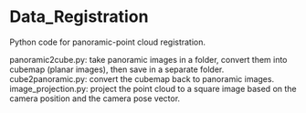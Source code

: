 # Data_Registration
Python code for panoramic-point cloud registration.

panoramic2cube.py: take panoramic images in a folder, convert them into cubemap (planar images), then save in a separate folder. <br />
cube2panoramic.py: convert the cubemap back to panoramic images. <br />
image_projection.py: project the point cloud to a square image based on the camera position and the camera pose vector.
